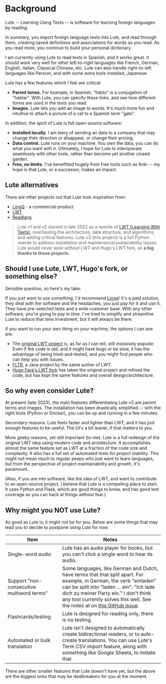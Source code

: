 # Background

Lute -- Learning Using Texts -- is software for learning foreign languages by reading.

In summary, you import foreign language texts into Lute, and read through them, creating saved definitions and associations for words as you read.  As you read more, you continue to build your personal dictionary.

I am currently using Lute to read texts in Spanish, and it works great.  It should work very well for other left-to-right languages like French, German, English, Italian, Classical Chinese, etc.  Lute can also handle right-to-left languages like Persion, and with some extra tools installed, Japanese.

Lute has a few features which I feel are critical:

* **Parent terms.**  For example, in Spanish, "hablo" is a conjugation of "hablar".  With Lute, you can specify these links, and see how different forms are used in the texts you read.
* **Images.**  Lute lets you add an image to words.  It's much more fun and intuitive to attach a picture of a cat to a Spanish term "gato".

In addition, the spirit of Lute is full open-source software:

* **Installed locally.**  I am leery of sending an data to a company that may change their direction or disappear, or change their pricing.
* **Data control.**  Lute runs on your machine.  You own the data, you can do what you want with it.  Ultimately, I hope for Lute to interoperate seamlessly with other tools, rather than become yet another closed garden.
* **Free, no limits.**  I've benefitted hugely from free tools such as Anki -- my hope is that Lute, or a successor, makes an impact.

## Lute alternatives

There are other projects out that Lute took inspiration from:

* [LingQ](https://www.lingq.com/) - a commercial product
* [LWT](https://github.com/HugoFara/lwt)
* [Readlang](https://readlang.com/)

> Lute v1 and v2 started in late 2022 as a rewrite of [LWT (Learning With Texts)](https://github.com/HugoFara/lwt), overhauling the architecture, data structure, and algorithms, and adding critical features.  Lute v3 (this project) is a full Python rewrite to address installation and maintenance/sustainability issues.  Lute would never exist without LWT and Hugo's LWT fork, so **a big thanks to those projects.**

## Should I use Lute, LWT, Hugo's fork, or something else?

Sensible question, so here's my take:

If you _just want to use something_, I'd recommend [Lingq](https://www.lingq.com/en/)!  It's a paid solution, they deal with the software and the headaches, you just pay for it and use it.  They have pre-selected texts and a wide customer base.  With any other software, you're going to pay in _time_.  I've tried to simplify and streamline Lute to reduce that time investment, but it will always be there.

If you want to run your own thing on your machine, the options I can see are:

* The [original LWT project](https://sourceforge.net/projects/learning-with-texts/) is, as far as I can tell, still *massively popular.*  Even if the code is old, and it might have bugs or be slow, it has the advantage of being tried-and-tested, and you might find people who can help you with issues.
* [FLTR](https://sourceforge.net/projects/foreign-language-text-reader/), a Java project by the same author of LWT.
* [Hugo Fara's LWT fork](https://github.com/HugoFara/lwt) has taken the original project and refined the code, but has kept the same features and overall design/architecture.

## So why even consider Lute?

At present (late 2023), the main features differentiating Lute v3 are parent terms and images.  The installation has been drastically simplified -- with the right tools (Python or Docker), you can be up and running in a few minutes.

Secondary reasons: Lute feels faster and lighter than LWT, and it has just enough features to be useful.  The UI's a bit leaner, if that matters to you.

More geeky reasons, yet still important (to me): Lute is a full redesign of the original LWT idea using modern code and architecture.  It accomplishes almost the same feature set as LWT at a fraction of the code size and complexity.  It also has a full set of automated tests for project stability.  This might not mean much to regular peeps who just want to learn languages, but from the perspective of project maintainability and growth, it's paramount.

(Also, if you are into software, like the idea of LWT, and want to contribute to an open-source project, I believe that Lute is a compelling place to start.  It uses Python and Flask, which are good things to know, and has good test coverage so you can hack at things without fear.)

## Why might you NOT use Lute?

As good as Lute is, it might not be for you.  Below are some things that may lead you to decide to postpone using Lute for now:

| Item | Notes |
| --- | --- |
| Single-word audio | Lute has an audio player for books, but you can't click a single word to hear its audio. | 
| Support "non-consecutive multiword terms" | Some languages, like German and Dutch, have terms that that split apart.  For example, in German, the verb "einladen" can be split into "laden ... ein": "Ich lade dich zu meiner Party ein."  I don't think any tool currently solves this well.  See the notes at on [this GitHub issue](https://github.com/luteorg/lute-v3/issues/9). |
| Flashcards/testing | Lute is designed for reading only, there is no testing. |
| Automated or bulk translation | Lute isn't designed to automatically create bidirectional readers, or to auto-create translations.  You can use Lute's Term CSV import feature, along with something like Google Sheets, to imitate that. |

There are other smaller features that Lute doesn't have yet, but the above are the biggest ones that may be dealbreakers for you at the moment.
